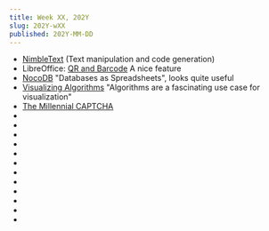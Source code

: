 ```yaml
---
title: Week XX, 202Y
slug: 202Y-wXX
published: 202Y-MM-DD
---
```


- [NimbleText](https://nimbletext.com/live) (Text manipulation and code generation)
- LibreOffice: [QR and Barcode](https://help.libreoffice.org/latest/en-US/text/shared/01/qrcode.html)
  A nice feature
- [NocoDB](https://nocodb.com)
  "Databases as Spreadsheets", looks quite useful
- [Visualizing Algorithms](https://bost.ocks.org/mike/algorithms/)
  "Algorithms are a fascinating use case for visualization"
- [The Millennial CAPTCHA](https://www.mcsweeneys.net/articles/the-millennial-captcha)
- []()
- []()
- []()
- []()
- []()
- []()
- []()
- []()
- []()
- []()
- []()
- []()
